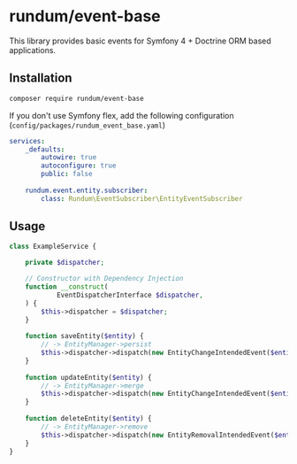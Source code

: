 # rundum/event-base

This library provides basic events for Symfony 4 + Doctrine ORM based applications.

## Installation

```bash
composer require rundum/event-base
```

If you don't use Symfony flex, add the following configuration (`config/packages/rundum_event_base.yaml`)

```yaml
services:
    _defaults:
        autowire: true
        autoconfigure: true
        public: false
    
    rundum.event.entity.subscriber:
        class: Rundum\EventSubscriber\EntityEventSubscriber
```

## Usage

```php
class ExampleService {

    private $dispatcher;

    // Constructor with Dependency Injection
    function __construct(
            EventDispatcherInterface $dispatcher,
    ) {
        $this->dispatcher = $dispatcher;
    }
    
    function saveEntity($entity) {
        // -> EntityManager->persist
        $this->dispatcher->dispatch(new EntityChangeIntendedEvent($entity, true), EntityChangeIntendedEvent::NAME);
    }
    
    function updateEntity($entity) {
        // -> EntityManager->merge
        $this->dispatcher->dispatch(new EntityChangeIntendedEvent($entity), EntityChangeIntendedEvent::NAME);
    }
    
    function deleteEntity($entity) {
        // -> EntityManager->remove
        $this->dispatcher->dispatch(new EntityRemovalIntendedEvent($entity), EntityRemovalIntendedEvent::NAME);
    }
}
```